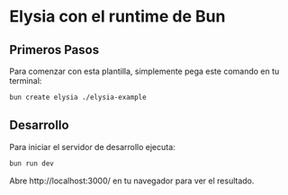 # Elysia con el runtime de Bun

## Primeros Pasos

Para comenzar con esta plantilla, simplemente pega este comando en tu terminal:

```bash
bun create elysia ./elysia-example
```

## Desarrollo

Para iniciar el servidor de desarrollo ejecuta:

```bash
bun run dev
```

Abre http://localhost:3000/ en tu navegador para ver el resultado.
